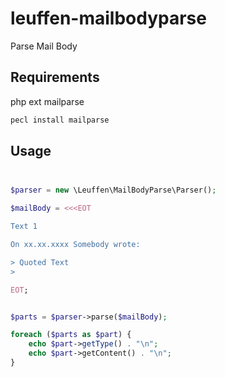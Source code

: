 # leuffen-mailbodyparse

Parse Mail Body

## Requirements

php ext mailparse

```bash
pecl install mailparse
```

## Usage

##

```php

$parser = new \Leuffen\MailBodyParse\Parser();

$mailBody = <<<EOT

Text 1

On xx.xx.xxxx Somebody wrote:

> Quoted Text
>

EOT;


$parts = $parser->parse($mailBody);

foreach ($parts as $part) {
    echo $part->getType() . "\n";
    echo $part->getContent() . "\n";
}

```
